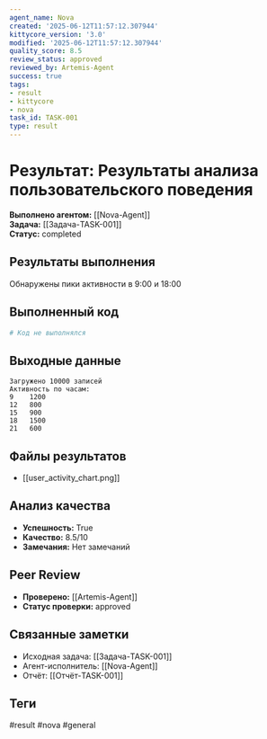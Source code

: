 ```yaml
---
agent_name: Nova
created: '2025-06-12T11:57:12.307944'
kittycore_version: '3.0'
modified: '2025-06-12T11:57:12.307944'
quality_score: 8.5
review_status: approved
reviewed_by: Artemis-Agent
success: true
tags:
- result
- kittycore
- nova
task_id: TASK-001
type: result
---
```


# Результат: Результаты анализа пользовательского поведения

**Выполнено агентом:** [[Nova-Agent]]  
**Задача:** [[Задача-TASK-001]]  
**Статус:** completed

## Результаты выполнения

Обнаружены пики активности в 9:00 и 18:00

## Выполненный код
```python
# Код не выполнялся
```

## Выходные данные
```
Загружено 10000 записей
Активность по часам:
9    1200
12   800
15   900
18   1500
21   600
```

## Файлы результатов
- [[user_activity_chart.png]]

## Анализ качества
- **Успешность:** True
- **Качество:** 8.5/10
- **Замечания:** Нет замечаний

## Peer Review
- **Проверено:** [[Artemis-Agent]]
- **Статус проверки:** approved

## Связанные заметки
- Исходная задача: [[Задача-TASK-001]]
- Агент-исполнитель: [[Nova-Agent]]
- Отчёт: [[Отчёт-TASK-001]]

## Теги
#result #nova #general
